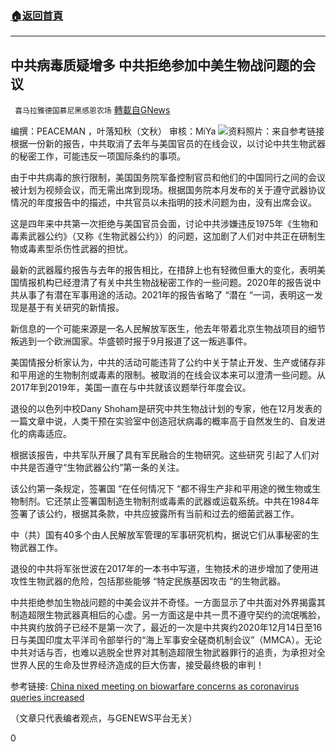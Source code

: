 ###  [:house:返回首頁](https://github.com/ourhimalayas/txt)
---

## 中共病毒质疑增多 中共拒绝参加中美生物战问题的会议
` 喜马拉雅德国慕尼黑感恩农场` [轉載自GNews](https://gnews.org/zh-hans/1147392/)

编撰：PEACEMAN ，叶落知秋（文秋）
审核：MiYa
![]()![](https://gnews.org/wp-content/uploads/2021/04/1-66.png)资料照片：来自参考链接
根据一份新的报告，中共取消了去年与美国官员的在线会议，以讨论中共生物武器的秘密工作，可能违反一项国际条约的事项。

由于中共病毒的旅行限制，美国国务院军备控制官员和他们的中国同行之间的会议被计划为视频会议，而无需出席到现场。根据国务院本月发布的关于遵守武器协议情况的年度报告中的描述，中共官员以未指明的技术问题为由，没有出席会议。

这是四年来中共第一次拒绝与美国官员会面，讨论中共涉嫌违反1975年《生物和毒素武器公约》（又称《生物武器公约》）的问题，这加剧了人们对中共正在研制生物或毒素型杀伤性武器的担忧。

最新的武器履约报告与去年的报告相比，在措辞上也有轻微但重大的变化，表明美国情报机构已经澄清了有关中共生物战秘密工作的一些问题。2020年的报告说中共从事了有潜在军事用途的活动。2021年的报告省略了 “潜在 “一词，表明这一发现是基于有关研究的新情报。

新信息的一个可能来源是一名人民解放军医生，他去年带着北京生物战项目的细节叛逃到一个欧洲国家。华盛顿时报于9月报道了这一叛逃事件。

美国情报分析家认为，中共的活动可能违背了公约中关于禁止开发、生产或储存非和平用途的生物制剂或毒素的限制。被取消的在线会议本来可以澄清一些问题。从2017年到2019年，美国一直在与中共就该议题举行年度会议。

退役的以色列中校Dany Shoham是研究中共生物战计划的专家，他在12月发表的一篇文章中说，人类干预在实验室中创造冠状病毒的概率高于自然发生的、自发进化的病毒适应。

根据该报告，中共军队开展了具有军民融合的生物研究。这些研究 引起了人们对中共是否遵守“生物武器公约”第一条的关注。

该公约第一条规定，签署国 “在任何情况下 “都不得生产非和平用途的微生物或生物制剂。它还禁止签署国制造生物制剂或毒素的武器或运载系统。中共在1984年签署了该公约，根据其条款，中共应披露所有当前和过去的细菌武器工作。

中（共）国有40多个由人民解放军管理的军事研究机构，据说它们从事秘密的生物武器工作。

退役的中共将军张世波在2017年的一本书中写道，生物技术的进步增加了使用进攻性生物武器的危险，包括那些能够 “特定民族基因攻击 “的生物武器。

中共拒绝参加生物战问题的中美会议并不奇怪。一方面显示了中共面对外界揭露其制造超限生物武器真相后的心虚。另一方面这是中共一贯不遵守契约的流氓嘴脸，中共爽约放鸽子已经不是第一次了，最近的一次是中共爽约2020年12月14日至16日与美国印度太平洋司令部举行的“海上军事安全磋商机制会议”（MMCA）。无论中共对话与否，也难以逃脱全世界对其制造超限生物武器罪行的追责，为承担对全世界人民的生命及世界经济造成的巨大伤害，接受最终极的审判！

参考链接: [China nixed meeting on biowarfare concerns as coronavirus queries increased](https://m.washingtontimes.com/news/2021/apr/25/china-nixed-biowarfare-meeting-coronavirus-queries/)

（文章只代表编者观点，与GENEWS平台无关）

0
